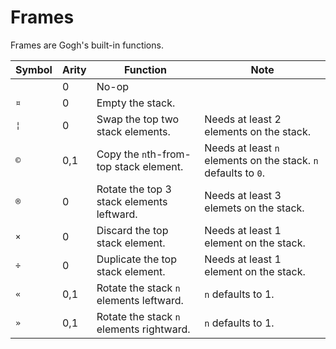 # Frames

Frames are Gogh's built-in functions.

Symbol|Arity|Function|Note
------|-----|--------|----
` `|0|No-op
`¤`|0|Empty the stack.
`¦`|0|Swap the top two stack elements.|Needs at least 2 elements on the stack.
`©`|0,1|Copy the `n`th-from-top stack element.|Needs at least `n` elements on the stack. `n` defaults to `0`.
`®`|0|Rotate the top 3 stack elements leftward.|Needs at least 3 elemets on the stack.
`×`|0|Discard the top stack element.|Needs at least 1 element on the stack.
`÷`|0|Duplicate the top stack element.|Needs at least 1 element on the stack.
`«`|0,1|Rotate the stack `n` elements leftward.|`n` defaults to 1.
`»`|0,1|Rotate the stack `n` elements rightward.|`n` defaults to 1.
